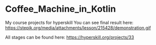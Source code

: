 # Coffee_Machine_in_Kotlin
My course projects for hyperskill
You can see final result here:
https://stepik.org/media/attachments/lesson/215428/demonstration.gif

All stages can be found here:
https://hyperskill.org/projects/33

